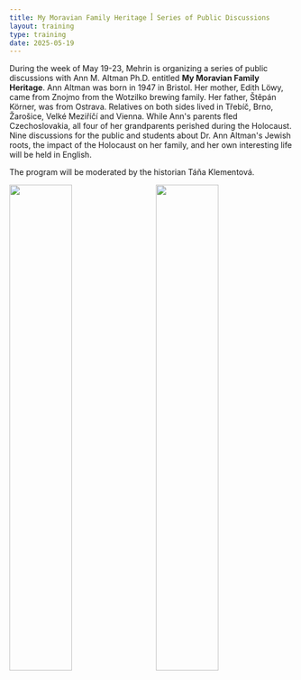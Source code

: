 ```yaml
---
title: My Moravian Family Heritage ꟾ Series of Public Discussions
layout: training
type: training
date: 2025-05-19
---
```


During the week of May 19-23, Mehrin is organizing a series of public discussions with Ann M. Altman Ph.D. entitled **My Moravian Family Heritage**. Ann Altman was born in 1947 in Bristol. Her mother, Edith Löwy, came from Znojmo from the Wotzilko brewing family. Her father, Štěpán Körner, was from Ostrava. Relatives on both sides lived in Třebíč, Brno, Žarošice, Velké Meziříčí and Vienna. While Ann's parents fled Czechoslovakia, all four of her grandparents perished during the Holocaust. Nine discussions for the public and students about Dr. Ann Altman's Jewish roots, the impact of the Holocaust on her family, and her own interesting life will be held in English.

The program will be moderated by the historian Táňa Klementová.
<br/>
<p><img align="left" src="../../../images/news/my-moravian-family-heritage/1-en.png" width="47%" style="padding-right: 10px;"><img align="left" src="../../../images/news/my-moravian-family-heritage/2-en.png" width="47%" style="padding-left: 10px;"></p>




